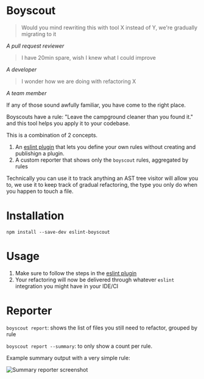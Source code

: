 # Boyscout

> Would you mind rewriting this with tool X instead of Y, we're gradually migrating to it

_A pull request reviewer_

> I have 20min spare, wish I knew what I could improve

_A developer_

> I wonder how we are doing with refactoring X

_A team member_

If any of those sound awfully familiar, you have come to the right place.

Boyscouts have a rule: "Leave the campground cleaner than you found it." and this tool helps you apply it to your codebase.

This is a combination of 2 concepts.
1. An [eslint plugin](https://github.com/nicolaslt/eslint-plugin-boyscout) that lets you define your own rules without creating and publishign a plugin.
2. A custom reporter that shows only the `boyscout` rules, aggregated by rules

Technically you can use it to track anything an AST tree visitor will allow you to, we use it to keep track of gradual refactoring, the type you only do when you happen to touch a file.

# Installation

`npm install --save-dev eslint-boyscout`

# Usage

1. Make sure to follow the steps in the [eslint plugin](https://github.com/nicolaslt/eslint-plugin-boyscout)
2. Your refactoring will now be delivered through whatever `eslint` integration you might have in your IDE/CI

# Reporter

`boyscout report`: shows the list of files you still need to refactor, grouped by rule

`boyscout report --summary`: to only show a count per rule.

Example summary output with a very simple rule:

![Summary reporter screenshot](https://github.com/nicolaslt/eslint-boyscout/raw/master/reporter-summary.png)

